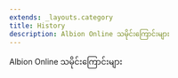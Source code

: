 ```yaml
---
extends: _layouts.category
title: History
description: Albion Online သမိုင်းကြောင်းများ
---
```


Albion Online သမိုင်းကြောင်းများ
